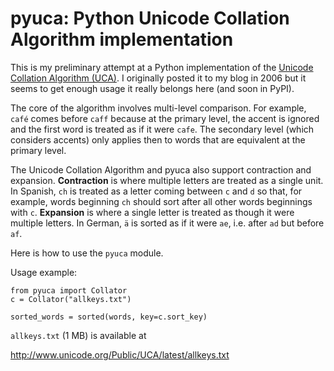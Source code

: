 pyuca: Python Unicode Collation Algorithm implementation
====

This is my preliminary attempt at a Python implementation of the [Unicode Collation Algorithm (UCA)](http://unicode.org/reports/tr10/). I originally posted it to my blog in 2006 but it seems to get enough usage it really belongs here (and soon in PyPI).

The core of the algorithm involves multi-level comparison. For example, ``café`` comes before ``caff`` because at the primary level, the accent is ignored and the first word is treated as if it were ``cafe``. The secondary level (which considers accents) only applies then to words that are equivalent at the primary level.

The Unicode Collation Algorithm and pyuca also support contraction and expansion. **Contraction** is where multiple letters are treated as a single unit. In Spanish, ``ch`` is treated as a letter coming between ``c`` and ``d`` so that, for example, words beginning ``ch`` should sort after all other words beginnings with ``c``. **Expansion** is where a single letter is treated as though it were multiple letters. In German, ``ä`` is sorted as if it were ``ae``, i.e. after ``ad`` but before ``af``.

Here is how to use the ``pyuca`` module.

Usage example:

    from pyuca import Collator
    c = Collator("allkeys.txt")
    
    sorted_words = sorted(words, key=c.sort_key)

``allkeys.txt`` (1 MB) is available at

http://www.unicode.org/Public/UCA/latest/allkeys.txt

